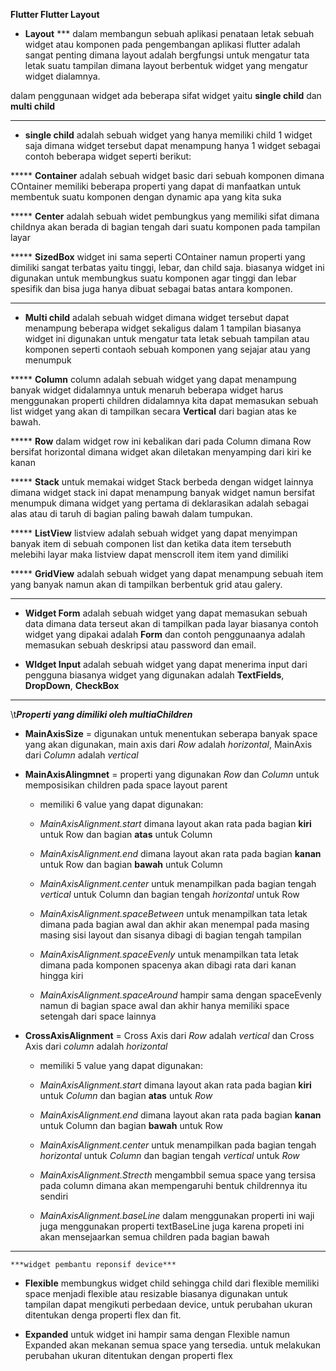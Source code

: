 **Flutter Flutter Layout**

* **Layout** 
 *** dalam membangun sebuah aplikasi penataan letak sebuah widget atau komponen pada pengembangan aplikasi flutter adalah sangat penting dimana layout adalah bergfungsi untuk mengatur tata letak suatu tampilan dimana layout berbentuk widget yang mengatur widget dialamnya.

dalam penggunaan widget ada beberapa sifat widget yaitu **single child** dan **multi child**

--------------------------------------------------------------------
* **single child**  adalah sebuah widget yang hanya memiliki child 1 widget saja dimana widget tersebut dapat menampung hanya 1 widget sebagai contoh beberapa widget seperti berikut: 

***** **Container** adalah sebuah widget basic dari sebuah komponen dimana COntainer memiliki beberapa properti yang dapat di manfaatkan untuk membentuk suatu komponen dengan dynamic apa yang kita suka

***** **Center** adalah sebuah widet pembungkus yang memiliki sifat dimana childnya akan berada di bagian tengah dari suatu komponen pada tampilan layar

***** **SizedBox** widget ini sama seperti COntainer namun properti yang dimiliki sangat terbatas yaitu tinggi, lebar, dan child saja. biasanya widget ini digunakan untuk membungkus suatu komponen agar tinggi dan lebar spesifik dan bisa juga hanya dibuat sebagai batas antara komponen.

--------------------------------------------------------------------
* **Multi child** adalah sebuah widget dimana widget tersebut dapat menampung beberapa widget sekaligus dalam 1 tampilan biasanya widget ini digunakan untuk mengatur tata letak sebuah tampilan atau komponen seperti contaoh sebuah komponen yang sejajar atau yang menumpuk

***** **Column** column adalah sebuah widget yang dapat menampung banyak widget didalamnya untuk menaruh beberapa widget harus menggunakan properti children didalamnya kita dapat memasukan sebuah list widget yang akan di tampilkan secara **Vertical** dari bagian atas ke bawah.

***** **Row** dalam widget row ini kebalikan dari pada Column dimana Row bersifat horizontal dimana widget akan diletakan menyamping dari kiri ke kanan

***** **Stack** untuk memakai widget Stack berbeda dengan widget lainnya dimana widget stack ini dapat menampung banyak widget namun bersifat menumpuk dimana widget yang pertama di deklarasikan adalah sebagai alas atau di taruh di bagian paling bawah dalam tumpukan. 

***** **ListView** listview adalah sebuah widget yang dapat menyimpan banyak item di sebuah componen list dan ketika data item tersebuth melebihi layar maka listview dapat menscroll item item yand dimiliki

***** **GridView** adalah sebuah widget yang dapat menampung sebuah item yang banyak namun akan di tampilkan berbentuk grid atau galery.

--------------------------------------------------------------------

* **Widget Form** adalah sebuah widget yang dapat memasukan sebuah data dimana data terseut akan di tampilkan pada layar biasanya contoh widget yang dipakai adalah **Form** dan contoh penggunaanya adalah memasukan sebuah deskripsi atau password dan email.

* **WIdget Input** adalah sebuah widget yang dapat menerima input dari pengguna biasanya widget yang digunakan adalah **TextFields**, **DropDown**, **CheckBox**  

--------------------------------------------------------------------
\t***Properti yang dimiliki oleh multiaChildren***

* **MainAxisSize** = digunakan untuk menentukan seberapa banyak space yang akan digunakan, main axis dari *Row* adalah *horizontal*, MainAxis dari *Column* adalah *vertical* 

* **MainAxisAlingmnet** = properti yang digunakan *Row* dan *Column* untuk memposisikan children pada space layout parent

    * memiliki 6 value yang dapat digunakan:
    * *MainAxisAlignment.start* dimana layout akan rata pada bagian **kiri** untuk Row dan bagian **atas** untuk Column

    * *MainAxisAlignment.end* dimana layout akan rata pada bagian **kanan** untuk Row dan bagian **bawah** untuk Column

    * *MainAxisAlignment.center* untuk menampilkan pada bagian tengah *vertical* untuk Column dan bagian tengah *horizontal* untuk Row

    * *MainAxisAlignment.spaceBetween* untuk menampilkan tata letak dimana pada bagian awal dan akhir akan menempal pada masing masing sisi layout dan sisanya dibagi di bagian tengah tampilan

    * *MainAxisAlignment.spaceEvenly* untuk menampilkan tata letak dimana pada komponen spacenya akan dibagi rata dari kanan hingga kiri

    * *MainAxisAlignment.spaceAround* hampir sama dengan spaceEvenly namun di bagian space awal dan akhir hanya memiliki space setengah dari space lainnya 


* **CrossAxisAlignment** = Cross Axis dari *Row* adalah *vertical* dan Cross Axis dari *column* adalah *horizontal*

    * memiliki 5 value yang dapat digunakan:
    * *MainAxisAlignment.start* dimana layout akan rata pada bagian **kiri** untuk *Column* dan bagian **atas** untuk *Row*

    * *MainAxisAlignment.end* dimana layout akan rata pada bagian **kanan** untuk Column dan bagian **bawah** untuk Row

    * *MainAxisAlignment.center* untuk menampilkan pada bagian tengah *horizontal* untuk *Column* dan bagian tengah *vertical* untuk *Row*

    * *MainAxisAlignment.Strecth* mengambbil semua space yang tersisa pada column dimana akan mempengaruhi bentuk childrennya itu sendiri

    * *MainAxisAlignment.baseLine* dalam menggunakan properti ini waji juga menggunakan properti textBaseLine juga karena propeti ini akan mensejaarkan semua children pada bagian bawah


--------------------------------------------------------------------
    ***widget pembantu reponsif device***

* **Flexible** membungkus widget child sehingga child dari flexible memiliki space menjadi flexible atau resizable biasanya digunakan untuk tampilan dapat mengikuti perbedaan device, untuk perubahan ukuran ditentukan denga properti flex dan fit.

* **Expanded** untuk widget ini hampir sama dengan Flexible namun Expanded akan mekanan semua space yang tersedia. untuk melakukan perubahan ukuran ditentukan dengan properti flex